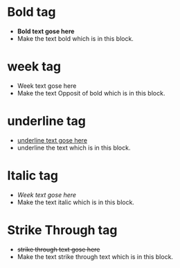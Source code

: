 # Bold tag
- <b> Bold text gose here </b>
- Make the text bold which is in this block.

# week tag
- <w> Week text gose here </w>
- Make the text Opposit of bold which is in this block.

# underline tag
- <u> underline text gose here </u>
- underline the text which is in this block.

# Italic tag
- <i> Week text gose here </i>
- Make the text italic which is in this block.

# Strike Through tag
- <s> strike through text gose here </s>
- Make the text strike through text which is in this block.
